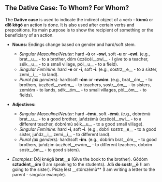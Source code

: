 ## The Dative Case: To Whom? For Whom?

The __Dative case__ is used to indicate the indirect object of a verb – __kòmù__ or __dlô kògò__ an action is done. It is also used after certain verbs and prepositions. Its main purpose is to show the recipient of something or the beneficiary of an action.

*   __Nouns:__ Endings change based on gender and hard/soft stem.
    
    *   _Singular Masculine/Neuter:_ hard __-ù__ or __-owi__, soft __-u__ or __-ewi__. (e.g., brat__u__ - to a brother, dóm ùczëcél__owi__ - I give to a teacher, sélk__u__ - to a small village, pòl__u__ - to a field).
    *   _Singular Feminine:_ hard __-e__ or __-i__, soft __-i__. (e.g., sostrz__e__ - to a sister, zemi__i__ - to land).
    *   _Plural (all genders):_ hard/soft __-óm__ or __-ewóm__. (e.g., brat__óm__ - to brothers, ùczëcél__ewóm__ - to teachers, sostr__óm__ - to sisters, zemióm - to lands, séłk__óm__ - to small villages, pòl__óm__ - to fields).
    
    
    
*   __Adjectives:__
    
    *   _Singular Masculine/Neuter:_ hard __-émù__, soft __-émù__. (e.g., dobrémù brat__u__ - to a good brother, juńdzémù ùczëcél__owi__ - to a different teacher, dobrémù sélk__u__ - to a good small village).
    *   _Singular Feminine:_ hard __-i__, soft __-i__. (e.g., dobri sostrz__e__ - to a good sister, juńdz__i__ zemi__i__ - to different land).
    *   _Plural (all genders):_ hard/soft __-im__. (e.g., dobrim brat__óm__ - to good brothers, juńdzim ùczëcél__ewóm__ - to different teachers, dobrim sostr__óm__ - to good sisters).
    
    
    
*   _Examples:_ Dôj knégã __brat__u__ (Give the book to the brother). Gôdóm __sztudént__óm__ (I am speaking to the students). Jdã __do sostr__ë__ (I am going to the sister). Piszę lëst __stôrszémù\*\* (I am writing a letter to the parent - singular example).
